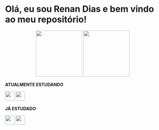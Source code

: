 # Olá, eu sou Renan Dias e bem vindo ao meu repositório!
<div align="center">
<img height="150em" src="https://github-readme-stats.vercel.app/api?username=renandias26&show_icons=true&theme=github_dark&include_all_commits=true&count_private=true"/>
     <img height="150em" src="https://github-readme-stats.vercel.app/api/top-langs/?username=renandias26&langs_count=7&theme=github_dark&count_private=trueinclude_all_commits=true"/>
</div>

**ATUALMENTE ESTUDANDO**

<div>
<img src="https://cdn.jsdelivr.net/gh/devicons/devicon/icons/java/java-original.svg" height="30" widht="30" /> 
<img src="https://cdn.jsdelivr.net/gh/devicons/devicon/icons/git/git-original.svg" height="30" widht="30" />
</div>
  
**JÁ ESTUDADO**

<div>
<img src="https://cdn.jsdelivr.net/gh/devicons/devicon/icons/c/c-original.svg" height="30" widht="30" /> 
<img src="https://cdn.jsdelivr.net/gh/devicons/devicon/icons/github/github-original.svg" height="30" widht="30" />
</div>
